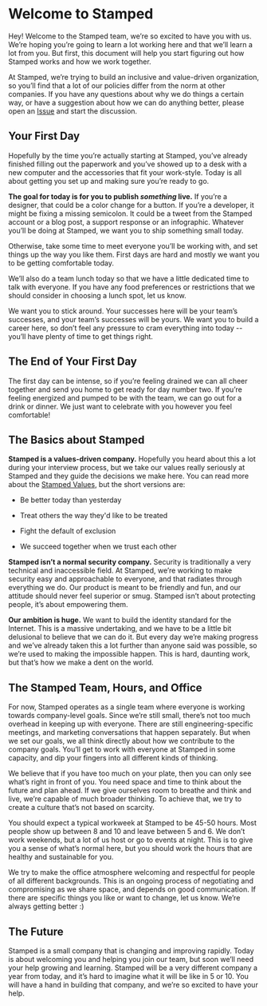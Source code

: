 # Welcome to Stamped

Hey! Welcome to the Stamped team, we’re so excited to have you with us. We’re hoping you’re going to learn a lot working here and that we’ll learn a lot from you. But first, this document will help you start figuring out how Stamped works and how we work together.

At Stamped, we’re trying to build an inclusive and value-driven organization, so you’ll find that a lot of our policies differ from the norm at other companies. If you have any questions about why we do things a certain way, or have a suggestion about how we can do anything better, please open an [Issue](https://github.com/stampedai/handbook/issues) and start the discussion.

## Your First Day

Hopefully by the time you’re actually starting at Stamped, you’ve already finished filling out the paperwork and you’ve showed up to a desk with a new computer and the accessories that fit your work-style. Today is all about getting you set up and making sure you’re ready to go.

**The goal for today is for you to publish _something_ live.** If you’re a designer, that could be a color change for a button. If you’re a developer, it might be fixing a missing semicolon. It could be a tweet from the Stamped account or a blog post, a support response or an infographic. Whatever you’ll be doing at Stamped, we want you to ship something small today.

Otherwise, take some time to meet everyone you’ll be working with, and set things up the way you like them. First days are hard and mostly we want you to be getting comfortable today.

We’ll also do a team lunch today so that we have a little dedicated time to talk with everyone. If you have any food preferences or restrictions that we should consider in choosing a lunch spot, let us know.

We want you to stick around. Your successes here will be your team’s successes, and your team’s successes will be yours. We want you to build a career here, so don’t feel any pressure to cram everything into today -- you’ll have plenty of time to get things right.

## The End of Your First Day

The first day can be intense, so if you’re feeling drained we can all cheer together and send you home to get ready for day number two. If you’re feeling energized and pumped to be with the team, we can go out for a drink or dinner. We just want to celebrate with you however you feel comfortable!

## The Basics about Stamped

**Stamped is a values-driven company.** Hopefully you heard about this a lot during your interview process, but we take our values really seriously at Stamped and they guide the decisions we make here. You can read more about the [Stamped Values](https://github.com/stampedai/handbook/blob/master/Stamped%20Values.md), but the short versions are:

* Be better today than yesterday

* Treat others the way they'd like to be treated

* Fight the default of exclusion

* We succeed together when we trust each other

**Stamped isn’t a normal security company.** Security is traditionally a very technical and inaccessible field. At Stamped, we’re working to make security easy and approachable to everyone, and that radiates through everything we do. Our product is meant to be friendly and fun, and our attitude should never feel superior or smug. Stamped isn’t about protecting people, it’s about empowering them.

**Our ambition is huge.** We want to build the identity standard for the Internet. This is a massive undertaking, and we have to be a little bit delusional to believe that we can do it. But every day we’re making progress and we’ve already taken this a lot further than anyone said was possible, so we’re used to making the impossible happen. This is hard, daunting work, but that’s how we make a dent on the world.

## The Stamped Team, Hours, and Office

For now, Stamped operates as a single team where everyone is working towards company-level goals. Since we’re still small, there’s not too much overhead in keeping up with everyone. There are still engineering-specific meetings, and marketing conversations that happen separately. But when we set our goals, we all think directly about how we contribute to the company goals. You’ll get to work with everyone at Stamped in some capacity, and dip your fingers into all different kinds of thinking.

We believe that if you have too much on your plate, then you can only see what’s right in front of you. You need space and time to think about the future and plan ahead. If we give ourselves room to breathe and think and live, we’re capable of much broader thinking. To achieve that, we try to create a culture that’s not based on scarcity.

You should expect a typical workweek at Stamped to be 45-50 hours. Most people show up between 8 and 10 and leave between 5 and 6. We don’t work weekends, but a lot of us host or go to events at night. This is to give you a sense of what’s normal here, but you should work the hours that are healthy and sustainable for you.

We try to make the office atmosphere welcoming and respectful for people of all different backgrounds. This is an ongoing process of negotiating and compromising as we share space, and depends on good communication. If there are specific things you like or want to change, let us know. We’re always getting better :)

## The Future

Stamped is a small company that is changing and improving rapidly. Today is about welcoming you and helping you join our team, but soon we’ll need your help growing and learning. Stamped will be a very different company a year from today, and it’s hard to imagine what it will be like in 5 or 10. You will have a hand in building that company, and we’re so excited to have your help.
